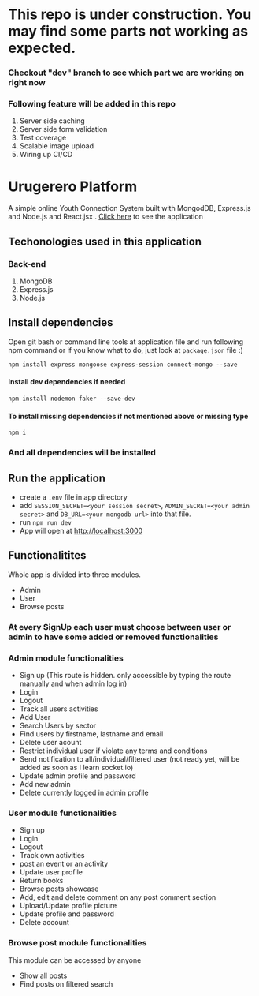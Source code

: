 # This repo is under construction. You may find some parts not working as expected.

### Checkout "dev" branch to see which part we are working on right now

### Following feature will be added in this repo

1. Server side caching
2. Server side form validation
3. Test coverage
4. Scalable image upload
5. Wiring up CI/CD

# Urugerero Platform

A simple online Youth Connection System built with MongodDB, Express.js and Node.js and React.jsx . [Click here](https://) to see the application

## Techonologies used in this application

### Back-end

1. MongoDB
2. Express.js
3. Node.js

## Install dependencies

Open git bash or command line tools at application file and run following npm command or if you know what to do, just look at `package.json` file :)

`npm install express mongoose express-session connect-mongo --save`

#### Install dev dependencies if needed

`npm install nodemon faker --save-dev`

#### To install missing dependencies if not mentioned above or missing type

`npm i`

### And all dependencies will be installed

## Run the application

- create a `.env` file in app directory
- add `SESSION_SECRET=<your session secret>`, `ADMIN_SECRET=<your admin secret>` and `DB_URL=<your mongodb url>` into that file.
- run `npm run dev`
- App will open at [http://localhost:3000](http://localhost:3000)

## Functionalitites

Whole app is divided into three modules.

- Admin
- User
- Browse posts

### At every SignUp each user must choose between user or admin to have some added or removed functionalities

### Admin module functionalities

- Sign up (This route is hidden. only accessible by typing the route manually and when admin log in)
- Login
- Logout
- Track all users activities
- Add User
- Search Users by sector
- Find users by firstname, lastname and email 
- Delete user acount
- Restrict individual user if violate any terms and conditions
- Send notification to all/individual/filtered user (not ready yet, will be added as soon as I learn socket.io)
- Update admin profile and password
- Add new admin
- Delete currently logged in admin profile

### User module functionalities

- Sign up
- Login
- Logout
- Track own activities
- post an event or an activity
- Update user profile
- Return books
- Browse posts showcase
- Add, edit and delete comment on any post comment section
- Upload/Update profile picture
- Update profile and password
- Delete account

### Browse post module functionalities

This module can be accessed by anyone

- Show all posts
- Find posts on filtered search